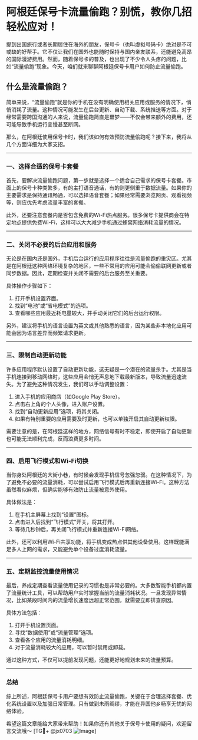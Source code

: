 # 阿根廷保号卡流量偷跑？别慌，教你几招轻松应对！

提到出国旅行或者长期居住在海外的朋友，保号卡（也叫虚拟号码卡）绝对是不可或缺的好帮手。它不仅让我们在国外也能随时保持与国内亲友联系，还能避免高昂的国际漫游费用。然而，随着保号卡的普及，也出现了不少令人头疼的问题，比如“流量偷跑”现象。今天，咱们就来聊聊阿根廷保号卡用户如何防止流量偷跑。

## 什么是流量偷跑？

简单来说，“流量偷跑”就是你的手机在没有明确使用相关应用或服务的情况下，悄悄消耗了流量。这种情况可能发生在后台更新、自动下载、系统推送等方面。对于经常需要跨国沟通的人来说，流量偷跑简直是噩梦——不仅会带来额外的费用，还可能导致手机运行变慢甚至断网。

那么，在阿根廷使用保号卡时，我们该如何有效预防流量偷跑呢？接下来，我将从几个方面详细为大家支招。

---

### 一、选择合适的保号卡套餐

首先，要解决流量偷跑问题，第一步就是选择一个适合自己需求的保号卡套餐。市面上的保号卡种类繁多，有的主打语音通话，有的则更侧重于数据流量。如果你的主要需求是保持通讯畅通，可以选择语音套餐；如果经常需要浏览网页、观看视频等，则应优先考虑流量丰富的套餐。

此外，还要注意套餐内是否包含免费的Wi-Fi热点服务。很多保号卡提供商会在特定地点提供免费Wi-Fi，这样可以大大减少手机通过蜂窝网络消耗流量的情况。

---

### 二、关闭不必要的后台应用和服务

无论是在国内还是国外，手机后台运行的应用程序往往是流量偷跑的重灾区。尤其是在阿根廷这种网络环境复杂的地区，一些不常用的应用可能会偷偷联网更新或者同步数据。因此，定期检查并关闭不需要的后台服务至关重要。

具体操作步骤如下：
1. 打开手机设置界面。
2. 找到“电池”或“省电模式”的选项。
3. 查看哪些应用最近耗电量较大，并手动关闭它们的后台运行权限。

另外，建议将手机的语言设置为英文或其他熟悉的语言，因为某些非本地化应用可能会因为语言差异而频繁请求更新。

---

### 三、限制自动更新功能

许多应用程序默认设置了自动更新功能，这无疑是一个潜在的流量杀手。尤其是当手机连接到移动网络时，这些应用会悄无声息地下载最新版本，导致流量迅速流失。为了避免这种情况发生，我们可以手动调整设置：

1. 进入手机的应用商店（如Google Play Store）。
2. 点击右上角的个人头像，进入账户设置。
3. 找到“自动更新应用”选项，将其关闭。
4. 如果有特别重要的应用需要及时更新，也可以单独开启其自动更新权限。

需要注意的是，在阿根廷这样的地方，网络信号有时不稳定，即使开启了自动更新也可能无法顺利完成，反而浪费更多时间。

---

### 四、启用飞行模式和Wi-Fi切换

当你身处阿根廷的大街小巷，有时候会发现手机信号忽强忽弱。在这种情况下，为了避免不必要的流量消耗，可以尝试启用飞行模式后再重新连接Wi-Fi。这种方法虽然看似麻烦，但确实能够有效防止流量被意外使用。

具体做法是：
1. 在手机主屏幕上找到“设置”图标。
2. 点击进入后找到“飞行模式”开关，将其打开。
3. 等待几秒钟后，再关闭飞行模式并重新连接Wi-Fi网络。

此外，还可以利用Wi-Fi共享功能，将手机变成热点供其他设备使用。这样既能满足多人上网的需求，又能避免单个设备过度消耗流量。

---

### 五、定期监控流量使用情况

最后，养成定期查看流量使用记录的习惯也是非常必要的。大多数智能手机都内置了流量统计工具，可以帮助用户实时掌握当前的流量消耗状况。一旦发现异常情况，比如某段时间内的流量增长速度远超正常范围，就需要立即排查原因。

具体方法包括：
1. 打开手机设置页面。
2. 寻找“数据使用”或“流量管理”选项。
3. 查看各个应用的流量消耗明细。
4. 对于流量消耗较大的应用，可以暂时禁用或卸载。

通过这种方式，不仅可以提前发现问题，还能更好地规划未来的流量预算。

---

### 总结

综上所述，阿根廷保号卡用户要想有效防止流量偷跑，关键在于合理选择套餐、优化系统设置以及加强日常管理。只有做到未雨绸缪，才能在异国他乡畅享无忧的网络体验。

希望这篇文章能给大家带来帮助！如果你还有其他关于保号卡使用的疑问，欢迎留言交流哦～ [TG💪+ @jx0703 ![Image](https://github.com/user-attachments/assets/dbca1d08-cadb-493c-b0ec-ad6f7a83f270)]